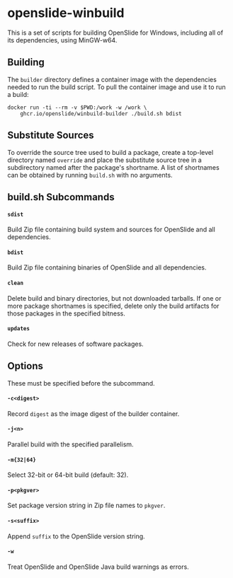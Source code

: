 # openslide-winbuild

This is a set of scripts for building OpenSlide for Windows, including all
of its dependencies, using MinGW-w64.

## Building

The `builder` directory defines a container image with the dependencies
needed to run the build script.  To pull the container image and use it to
run a build:

    docker run -ti --rm -v $PWD:/work -w /work \
        ghcr.io/openslide/winbuild-builder ./build.sh bdist

## Substitute Sources

To override the source tree used to build a package, create a top-level
directory named `override` and place the substitute source tree in a
subdirectory named after the package's shortname.  A list of shortnames
can be obtained by running `build.sh` with no arguments.

## build.sh Subcommands

#### `sdist`

Build Zip file containing build system and sources for OpenSlide and all
dependencies.

#### `bdist`

Build Zip file containing binaries of OpenSlide and all dependencies.

#### `clean`

Delete build and binary directories, but not downloaded tarballs.  If one
or more package shortnames is specified, delete only the build artifacts for
those packages in the specified bitness.

#### `updates`

Check for new releases of software packages.

## Options

These must be specified before the subcommand.

#### `-c<digest>`

Record `digest` as the image digest of the builder container.

#### `-j<n>`

Parallel build with the specified parallelism.

#### `-m{32|64}`

Select 32-bit or 64-bit build (default: 32).

#### `-p<pkgver>`

Set package version string in Zip file names to `pkgver`.

#### `-s<suffix>`

Append `suffix` to the OpenSlide version string.

#### `-w`

Treat OpenSlide and OpenSlide Java build warnings as errors.
